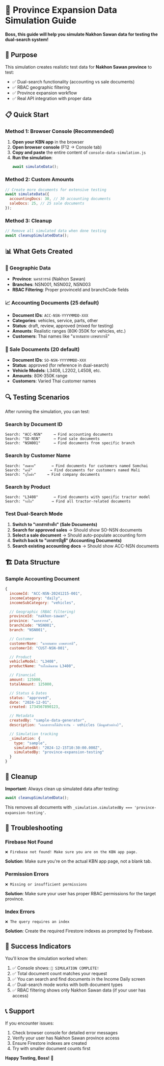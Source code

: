 # 🚀 Province Expansion Data Simulation Guide

**Boss, this guide will help you simulate Nakhon Sawan data for testing the dual-search system!**

## 🎯 Purpose

This simulation creates realistic test data for **Nakhon Sawan province** to test:

- ✅ Dual-search functionality (accounting vs sale documents)
- ✅ RBAC geographic filtering
- ✅ Province expansion workflow
- ✅ Real API integration with proper data

## 📋 Quick Start

### Method 1: Browser Console (Recommended)

1. **Open your KBN app** in the browser
2. **Open browser console** (F12 → Console tab)
3. **Copy and paste** the entire content of `console-data-simulation.js`
4. **Run the simulation**:
   ```javascript
   await simulateData();
   ```

### Method 2: Custom Amounts

```javascript
// Create more documents for extensive testing
await simulateData({
  accountingDocs: 30, // 30 accounting documents
  saleDocs: 25, // 25 sale documents
});
```

### Method 3: Cleanup

```javascript
// Remove all simulated data when done testing
await cleanupSimulatedData();
```

## 📊 What Gets Created

### 🏢 Geographic Data

- **Province**: นครสวรรค์ (Nakhon Sawan)
- **Branches**: NSN001, NSN002, NSN003
- **RBAC Filtering**: Proper provinceId and branchCode fields

### 📈 Accounting Documents (25 default)

- **Document IDs**: `ACC-NSN-YYYYMMDD-XXX`
- **Categories**: vehicles, service, parts, other
- **Status**: draft, review, approved (mixed for testing)
- **Amounts**: Realistic ranges (80K-350K for vehicles, etc.)
- **Customers**: Thai names like "นายสมชาย เกษตรกรดี"

### 🛒 Sale Documents (20 default)

- **Document IDs**: `SO-NSN-YYYYMMDD-XXX`
- **Status**: approved (for reference in dual-search)
- **Vehicle Models**: L3408, L2202, L4508, etc.
- **Amounts**: 80K-350K range
- **Customers**: Varied Thai customer names

## 🔍 Testing Scenarios

After running the simulation, you can test:

### Search by Document ID

```
Search: "ACC-NSN"     → Find accounting documents
Search: "SO-NSN"      → Find sale documents
Search: "NSN001"      → Find documents from specific branch
```

### Search by Customer Name

```
Search: "สมชาย"       → Find documents for customers named Somchai
Search: "มาลี"        → Find documents for customers named Mali
Search: "กุโบต้า"     → Find company documents
```

### Search by Product

```
Search: "L3408"       → Find documents with specific tractor model
Search: "รถไถ"        → Find all tractor-related documents
```

### Test Dual-Search Mode

1. **Switch to "เอกสารอ้างอิง" (Sale Documents)**
2. **Search for approved sales** → Should show SO-NSN documents
3. **Select a sale document** → Should auto-populate accounting form
4. **Switch back to "เอกสารบัญชี" (Accounting Documents)**
5. **Search existing accounting docs** → Should show ACC-NSN documents

## 🏗️ Data Structure

### Sample Accounting Document

```javascript
{
  incomeId: "ACC-NSN-20241215-001",
  incomeCategory: "daily",
  incomeSubCategory: "vehicles",

  // Geographic (RBAC filtering)
  provinceId: "nakhon-sawan",
  province: "นครสวรรค์",
  branchCode: "NSN001",
  branch: "NSN001",

  // Customer
  customerName: "นายสมชาย เกษตรกรดี",
  customerId: "CUST-NSN-001",

  // Product
  vehicleModel: "L3408",
  productName: "รถไถเดินตาม L3408",

  // Financial
  amount: 125000,
  totalAmount: 125000,

  // Status & Dates
  status: "approved",
  date: "2024-12-01",
  created: 1734567890123,

  // Metadata
  createdBy: "sample-data-generator",
  description: "เอกสารรายได้ประจำวัน - vehicles (ข้อมูลตัวอย่าง)",

  // Simulation tracking
  _simulation: {
    type: "sample",
    simulatedAt: "2024-12-15T10:30:00.000Z",
    simulatedBy: "province-expansion-testing"
  }
}
```

## 🧹 Cleanup

**Important**: Always clean up simulated data after testing:

```javascript
await cleanupSimulatedData();
```

This removes all documents with `_simulation.simulatedBy === 'province-expansion-testing'`.

## 🔧 Troubleshooting

### Firebase Not Found

```
❌ Firebase not found! Make sure you are on the KBN app page.
```

**Solution**: Make sure you're on the actual KBN app page, not a blank tab.

### Permission Errors

```
❌ Missing or insufficient permissions
```

**Solution**: Make sure your user has proper RBAC permissions for the target province.

### Index Errors

```
❌ The query requires an index
```

**Solution**: Create the required Firestore indexes as prompted by Firebase.

## 🎉 Success Indicators

You'll know the simulation worked when:

1. ✅ Console shows: `🎉 SIMULATION COMPLETE!`
2. ✅ Total document count matches your request
3. ✅ You can search and find documents in the Income Daily screen
4. ✅ Dual-search mode works with both document types
5. ✅ RBAC filtering shows only Nakhon Sawan data (if your user has access)

## 📞 Support

If you encounter issues:

1. Check browser console for detailed error messages
2. Verify your user has Nakhon Sawan province access
3. Ensure Firestore indexes are created
4. Try with smaller document counts first

**Happy Testing, Boss!** 🚀
